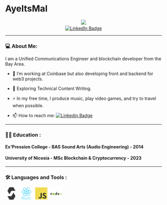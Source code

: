 # AyeItsMal
<div id="header" align="center">
<img src="https://preview.redd.it/rm72fzhprsv81.png?width=1228&format=png&auto=webp&s=3bfa1b806d9f3cc6e3cde3441c5062e26557923c" width="300"/>
  </div>
  
  <div id="badges" align="center">
  <a href="your-linkedin-URL">
    <img src="https://img.shields.io/badge/LinkedIn-blue?style=for-the-badge&logo=linkedin&logoColor=white" alt="LinkedIn Badge" width="100"/>
  </a>
  </div>
  
  ---
### :computer: About Me:

I am a Unified Communications Engineer and blockchain developer from the Bay Area. 

- :mag_right: I’m working at Coinbase but also developing front and backend for web3 projects.

- :seedling: Exploring Technical Content Writing.

- :zap: In my free time, I produce music, play video games, and try to travel when possible.

- :mailbox: How to reach me: [![Linkedin Badge](https://img.shields.io/badge/-blue?style=flat&logo=Linkedin&logoColor=white)](https://www.linkedin.com/in/malcolmhenzaga/)

---

### :man_student: Education :

#### Ex'Pression College - BAS Sound Arts (Audio Engineering) - 2014

#### University of Nicosia - MSc Blockchain & Cryptocurrency - 2023

---

### :hammer_and_wrench: Languages and Tools :

<div>
  <img src="https://github.com/devicons/devicon/blob/master/icons/solidity/solidity-plain.svg" title="Solidity" alt="Solidity" width="40" height="40"/>&nbsp;
  <img src="https://github.com/devicons/devicon/blob/master/icons/react/react-original-wordmark.svg" title="React" alt="React" width="40" height="40"/>&nbsp;
  <img src="https://github.com/devicons/devicon/blob/master/icons/javascript/javascript-original.svg" title="JavaScript" alt="JavaScript" width="40" height="40"/>&nbsp;
  <img src="https://github.com/devicons/devicon/blob/master/icons/nodejs/nodejs-original-wordmark.svg" title="NodeJS" alt="NodeJS" width="40" height="40"/>&nbsp;
  
 

  
